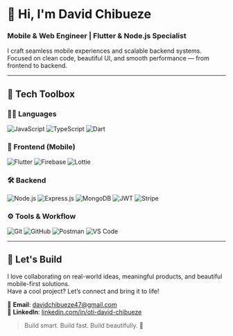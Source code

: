 # 👋 Hi, I'm David Chibueze  
### Mobile & Web Engineer | Flutter & Node.js Specialist

I craft seamless mobile experiences and scalable backend systems.  
Focused on clean code, beautiful UI, and smooth performance — from frontend to backend.

---

## 🧰 Tech Toolbox

### 👨‍💻 Languages  
![JavaScript](https://img.shields.io/badge/-JavaScript-F7DF1E?logo=javascript&logoColor=000)
![TypeScript](https://img.shields.io/badge/-TypeScript-3178C6?logo=typescript&logoColor=fff)
![Dart](https://img.shields.io/badge/-Dart-0175C2?logo=dart&logoColor=fff)

### 📱 Frontend (Mobile)  
![Flutter](https://img.shields.io/badge/-Flutter-02569B?logo=flutter&logoColor=white)
![Firebase](https://img.shields.io/badge/-Firebase-FFCA28?logo=firebase&logoColor=000)
![Lottie](https://img.shields.io/badge/-Lottie-00BCD4?logo=lottie&logoColor=fff)

### 🛠️ Backend  
![Node.js](https://img.shields.io/badge/-Node.js-339933?logo=node.js&logoColor=fff)
![Express.js](https://img.shields.io/badge/-Express.js-000000?logo=express&logoColor=fff)
![MongoDB](https://img.shields.io/badge/-MongoDB-47A248?logo=mongodb&logoColor=fff)
![JWT](https://img.shields.io/badge/-JWT-000000?logo=jsonwebtokens&logoColor=fff)
![Stripe](https://img.shields.io/badge/-Stripe-635BFF?logo=stripe&logoColor=fff)

### ⚙️ Tools & Workflow  
![Git](https://img.shields.io/badge/-Git-F05032?logo=git&logoColor=fff)
![GitHub](https://img.shields.io/badge/-GitHub-181717?logo=github&logoColor=fff)
![Postman](https://img.shields.io/badge/-Postman-FF6C37?logo=postman&logoColor=fff)
![VS Code](https://img.shields.io/badge/-VS_Code-007ACC?logo=visual-studio-code&logoColor=fff)

---

## 🤝 Let's Build  
I love collaborating on real-world ideas, meaningful products, and beautiful mobile-first solutions.  
Have a cool project? Let’s connect and bring it to life!

📧 **Email**: davidchibueze47@gmail.com  
💼 **LinkedIn**: [linkedin.com/in/oti-david-chibueze](https://linkedin.com/in/oti-david-chibueze)

> Build smart. Build fast. Build beautifully. 🚀
